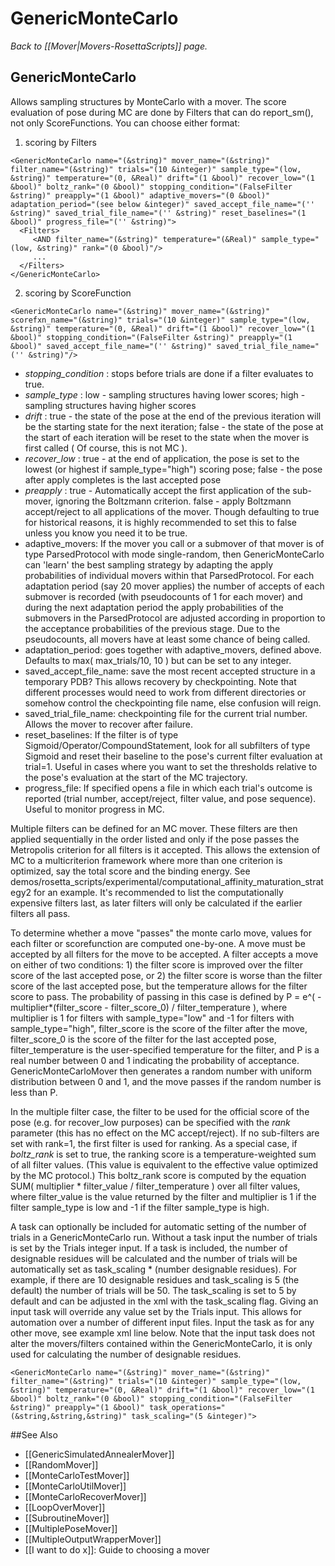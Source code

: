 # GenericMonteCarlo
*Back to [[Mover|Movers-RosettaScripts]] page.*
## GenericMonteCarlo

Allows sampling structures by MonteCarlo with a mover. The score evaluation of pose during MC are done by Filters that can do report\_sm(), not only ScoreFunctions.
 You can choose either format:

1) scoring by Filters

```
<GenericMonteCarlo name="(&string)" mover_name="(&string)" filter_name="(&string)" trials="(10 &integer)" sample_type="(low, &string)" temperature="(0, &Real)" drift="(1 &bool)" recover_low="(1 &bool)" boltz_rank="(0 &bool)" stopping_condition="(FalseFilter &string)" preapply="(1 &bool)" adaptive_movers="(0 &bool)" adaptation_period="(see below &integer)" saved_accept_file_name="('' &string)" saved_trial_file_name="('' &string)" reset_baselines="(1 &bool)" progress_file="('' &string)">
  <Filters>
     <AND filter_name="(&string)" temperature="(&Real)" sample_type="(low, &string)" rank="(0 &bool)"/>
     ...
  </Filters>
</GenericMonteCarlo>
```

2) scoring by ScoreFunction

```
<GenericMonteCarlo name="(&string)" mover_name="(&string)" scorefxn_name="(&string)" trials="(10 &integer)" sample_type="(low, &string)" temperature="(0, &Real)" drift="(1 &bool)" recover_low="(1 &bool)" stopping_condition="(FalseFilter &string)" preapply="(1 &bool)" saved_accept_file_name="('' &string)" saved_trial_file_name="('' &string)"/>
```

-   *stopping\_condition* : stops before trials are done if a filter evaluates to true.
-   *sample\_type* : low - sampling structures having lower scores; high - sampling structures having higher scores
-   *drift* : true - the state of the pose at the end of the previous iteration will be the starting state for the next iteration; false - the state of the pose at the start of each iteration will be reset to the state when the mover is first called ( Of course, this is not MC ).
-   *recover\_low* : true - at the end of application, the pose is set to the lowest (or highest if sample\_type="high") scoring pose; false - the pose after apply completes is the last accepted pose
-   *preapply* : true - Automatically accept the first application of the sub-mover, ignoring the Boltzmann criterion. false - apply Boltzmann accept/reject to all applications of the mover. Though defaulting to true for historical reasons, it is highly recommended to set this to false unless you know you need it to be true.
-   adaptive\_movers: If the mover you call or a submover of that mover is of type ParsedProtocol with mode single-random, then GenericMonteCarlo can 'learn' the best sampling strategy by adapting the apply probabilities of individual movers within that ParsedProtocol. For each adaptation period (say 20 mover applies) the number of accepts of each submover is recorded (with pseudocounts of 1 for each mover) and during the next adaptation period the apply probabilities of the submovers in the ParsedProtocol are adjusted according in proportion to the acceptance probabilities of the previous stage. Due to the pseudocounts, all movers have at least some chance of being called.
-   adaptation\_period: goes together with adaptive\_movers, defined above. Defaults to max( max\_trials/10, 10 ) but can be set to any integer.
-   saved\_accept\_file\_name: save the most recent accepted structure in a temporary PDB? This allows recovery by checkpointing. Note that different processes would need to work from different directories or somehow control the checkpointing file name, else confusion will reign.
-   saved\_trial\_file\_name: checkpointing file for the current trial number. Allows the mover to recover after failure.
-   reset\_baselines: If the filter is of type Sigmoid/Operator/CompoundStatement, look for all subfilters of type Sigmoid and reset their baseline to the pose's current filter evaluation at trial=1. Useful in cases where you want to set the thresholds relative to the pose's evaluation at the start of the MC trajectory.
-   progress\_file: If specified opens a file in which each trial's outcome is reported (trial number, accept/reject, filter value, and pose sequence). Useful to monitor progress in MC.

Multiple filters can be defined for an MC mover. These filters are then applied sequentially in the order listed and only if the pose passes the Metropolis criterion for all filters is it accepted. This allows the extension of MC to a multicriterion framework where more than one criterion is optimized, say the total score and the binding energy. See demos/rosetta\_scripts/experimental/computational\_affinity\_maturation\_strategy2 for an example. It's recommended to list the computationally expensive filters last, as later filters will only be calculated if the earlier filters all pass.

To determine whether a move "passes" the monte carlo move, values for each filter or scorefunction are computed one-by-one. A move must be accepted by all filters for the move to be accepted. A filter accepts a move on either of two conditions: 1) the filter score is improved over the filter score of the last accepted pose, or 2) the filter score is worse than the filter score of the last accepted pose, but the temperature allows for the filter score to pass. The probability of passing in this case is defined by P = e^( -multiplier*(filter_score - filter_score_0) / filter_temperature ), where multiplier is 1 for filters with sample_type="low" and -1 for filters with sample_type="high", filter_score is the score of the filter after the move, filter_score_0 is the score of the filter for the last accepted pose, filter_temperature is the user-specified temperature for the filter, and P is a real number between 0 and 1 indicating the probability of acceptance. GenericMonteCarloMover then generates a random number with uniform distribution between 0 and 1, and the move passes if the random number is less than P.

In the multiple filter case, the filter to be used for the official score of the pose (e.g. for recover\_low purposes) can be specified with the *rank* parameter (this has no effect on the MC accept/reject). If no sub-filters are set with rank=1, the first filter is used for ranking. As a special case, if *boltz\_rank* is set to true, the ranking score is a temperature-weighted sum of all filter values. (This value is equivalent to the effective value optimized by the MC protocol.)  This boltz\_rank score is computed by the equation SUM( multiplier * filter_value / filter_temperature ) over all filter values, where filter_value is the value returned by the filter and multiplier is 1 if the filter sample_type is low and -1 if the filter sample_type is high.

A task can optionally be included for automatic setting of the number of trials in a GenericMonteCarlo run. Without a task input the number of trials is set by the Trials integer input. If a task is included, the number of designable residues will be calculated and the number of trials will be automatically set as task\_scaling \* (number designable residues). For example, if there are 10 designable residues and task\_scaling is 5 (the default) the number of trials will be 50. The task\_scaling is set to 5 by default and can be adjusted in the xml with the task\_scaling flag. Giving an input task will override any value set by the Trials input. This allows for automation over a number of different input files. Input the task as for any other move, see example xml line below. Note that the input task does not alter the movers/filters contained within the GenericMonteCarlo, it is only used for calculating the number of designable residues.

```
<GenericMonteCarlo name="(&string)" mover_name="(&string)" filter_name="(&string)" trials="(10 &integer)" sample_type="(low, &string)" temperature="(0, &Real)" drift="(1 &bool)" recover_low="(1 &bool)" boltz_rank="(0 &bool)" stopping_condition="(FalseFilter &string)" preapply="(1 &bool)" task_operations="(&string,&string,&string)" task_scaling="(5 &integer)">
```

##See Also

* [[GenericSimulatedAnnealerMover]]
* [[RandomMover]]
* [[MonteCarloTestMover]]
* [[MonteCarloUtilMover]]
* [[MonteCarloRecoverMover]]
* [[LoopOverMover]]
* [[SubroutineMover]]
* [[MultiplePoseMover]]
* [[MultipleOutputWrapperMover]]
* [[I want to do x]]: Guide to choosing a mover
